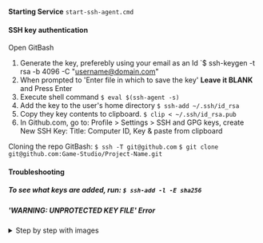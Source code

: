**Starting Service**
`start-ssh-agent.cmd`

#### SSH key authentication
Open GitBash
1. Generate the key, preferebly using your email as an Id
`$ ssh-keygen -t rsa -b 4096 -C "username@domain.com"
2. When prompted to 'Enter file in which to save the key' **Leave it BLANK** and Press Enter
3. Execute shell command
`$ eval $(ssh-agent -s)`
4. Add the key to the user's home directory 
`$ ssh-add ~/.ssh/id_rsa`
5. Copy they key contents to clipboard.
`$ clip < ~/.ssh/id_rsa.pub`
6. In Github.com, go to: Profile > Settings > SSH and GPG keys, create New SSH Key: Title: Computer ID, Key & paste from clipboard

Cloning the repo
GitBash:
`$ ssh -T git@github.com`
`$ git clone git@github.com:Game-Studio/Project-Name.git`



#### Troubleshooting
##### To see what keys are added, run: `$ ssh-add -l -E sha256`
##### 'WARNING: UNPROTECTED KEY FILE' Error
<details>
<summary> Step by step with images </summary>
I'm not super sure what causes this error, but here's how to fix just in case
![image](https://github.com/Born-Studios/knowledge-Base/assets/47042497/673a414e-94ed-47cf-877e-9ecec00d159d)

1. Right-click your private key and select properties 
2. Go to Security tab and click 'advanced'  
<img src="https://github.com/Born-Studios/knowledge-Base/assets/47042497/364307f1-5fb9-4193-a29b-aff8d301bf52" width="50%">  

3. Click 'Disable Inheritance'  
<img src="https://github.com/Born-Studios/knowledge-Base/assets/47042497/4abae9f4-a801-4156-9244-2bde30213ee1" width="50%">  

4. Click 'Convert inherited permissions into explicit permissions on this object.  
<img src="https://github.com/Born-Studios/knowledge-Base/assets/47042497/cec3cce1-e555-4f51-a48f-4faa070ef981" width="50%">  

5. Click 'Add' then on the next window 'Select a Principal'  
<img src="https://github.com/Born-Studios/knowledge-Base/assets/47042497/34cf0e90-f9a0-4dd2-844f-b8ffb5c5a990" width="50%">  

6. Click 'Advanced', then on the new Window 'Find Now'  
7. Look for your Log in name, click it and then hit 'OK'  
<img src="https://github.com/Born-Studios/knowledge-Base/assets/47042497/79b18290-a503-4022-97fb-567d18435b1d" width="50%"> 

8. That window should close, press 'OK' again on the previous window (Titled Select User or Group)  
9. Give yourself Full Control and Press 'OK'  
<img src="https://github.com/Born-Studios/knowledge-Base/assets/47042497/9685161f-1590-4e95-aa99-d6f7b7a15e41" width="50%">  

10. On the next screen (Advanced Security Settings for id_ed25519) Remove 'Users' and Authenticated Users. It should look like this at the end  
<img src="https://github.com/Born-Studios/knowledge-Base/assets/47042497/a122e831-6e02-4379-9025-de82a6149a8a" width="50%">  

11. Hit OK on the remaining windows and you should be done
  </details>
